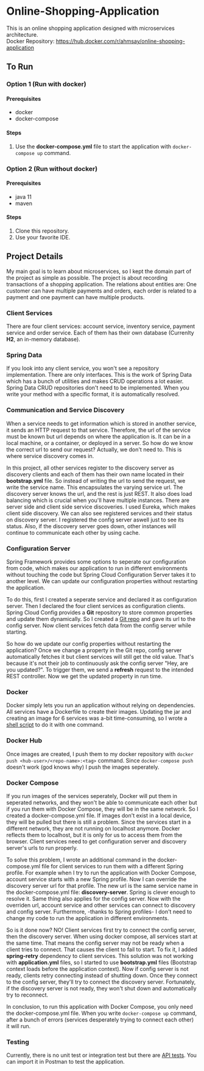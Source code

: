 # Online-Shopping-Application
This is an online shopping application designed with microservices architecture.<br>
Docker Repository: https://hub.docker.com/r/ahmsay/online-shopping-application
## To Run
### Option 1 (Run with docker)
#### Prerequisites
- docker
- docker-compose
#### Steps
1. Use the <b>docker-compose.yml</b> file to start the application with `docker-compose up` command.
### Option 2 (Run without docker)
#### Prerequisites
- java 11
- maven
#### Steps
1. Clone this repository.
2. Use your favorite IDE.
## Project Details
My main goal is to learn about microservices, so I kept the domain part of the project as simple as possible. The project is about recording transactions of a shopping application. The relations about entities are: One customer can have multiple payments and orders, each order is related to a payment and one payment can have multiple products.
### Client Services
There are four client services: account service, inventory service, payment service and order service. Each of them has their own database (Currenlty <b>H2</b>, an in-memory database).
### Spring Data
If you look into any client service, you won't see a repository implementation. There are only interfaces. This is the work of Spring Data which has a bunch of utilities and makes CRUD operations a lot easier. Spring Data CRUD repositories don't need to be implemented. When you write your method with a specific format, it is automatically resolved.
### Communication and Service Discovery
When a service needs to get information which is stored in another service, it sends an HTTP request to that service. Therefore, the url of the service must be known but url depends on where the application is. It can be in a local machine, or a container, or deployed in a server. So how do we know the correct url to send our request? Actually, we don't need to. This is where service discovery comes in.</br>

In this project, all other services register to the discovery server as discovery clients and each of them has their own name located in their <b>bootstrap.yml</b> file. So instead of writing the url to send the request, we write the service name. This encapsulates the varying service url. The discovery server knows the url, and the rest is just REST. It also does load balancing which is crucial when you'll have multiple instances. There are server side and client side service discoveries. I used Eureka, which makes client side discovery. We can also see registered services and their status on discovery server. I registered the config server aswell just to see its status. Also, if the discovery server goes down, other instances will continue to communicate each other by using cache.
### Configuration Server
Spring Framework provides some options to seperate our configuration from code, which makes our application to run in different environments without touching the code but Spring Cloud Configuration Server takes it to another level. We can update our configuration properties without restarting the application.</br>

To do this, first I created a seperate service and declared it as configuration server. Then I declared the four client services as configuration clients. Spring Cloud Config provides a <b>Git</b> repository to store common properties and update them dynamically. So I created a <a href="https://github.com/ahmsay/Online-Shopping-Application-Configuration" target="_blank">Git repo</a> and gave its url to the config server. Now client services fetch data from the config server while starting.</br>

So how do we update our config properties without restarting the application? Once we change a property in the Git repo, config server automatically fetches it but client services will still get the old value. That's because it's not their job to continuously ask the config server "Hey, are you updated?". To trigger them, we send a <b>refresh</b> request to the intended REST controller. Now we get the updated property in run time.
### Docker
Docker simply lets you run an application without relying on dependencies. All services have a Dockerfile to create their images. Updating the jar and creating an image for 6 services was a-bit time-consuming, so I wrote a <a href="https://github.com/ahmsay/Online-Shopping-Application/blob/master/extra/build_images.sh" target="_blank">shell script</a> to do it with one command.
### Docker Hub
Once images are created, I push them to my docker repository with `docker push <hub-user>/<repo-name>:<tag>` command. Since `docker-compose push` doesn't work (god knows why) I push the images seperately.
### Docker Compose
If you run images of the services seperately, Docker will put them in seperated networks, and they won't be able to communicate each other but if you run them with Docker Compose, they will be in the same network. So I created a docker-compose.yml file. If images don't exist in a local device, they will be pulled but there is still a problem. Since the services start in a different network, they are not running on localhost anymore. Docker reflects them to localhost, but it is only for us to access them from the browser. Client services need to get configuration server and discovery server's urls to run properly.</br>

To solve this problem, I wrote an additional command in the docker-compose.yml file for client services to run them with a different Spring profile. For example when I try to run the application with Docker Compose, account service starts with a new Spring profile. Now I can override the discovery server url for that profile. The new url is the same service name in the docker-compose.yml file: <b>discovery-server</b>. Spring is clever enough to resolve it. Same thing also applies for the config server. Now with the overriden url, account service and other services can connect to discovery and config server. Furthermore, -thanks to Spring profiles- I don't need to change my code to run the application in different environments.</br>

So is it done now? NO! Client services first try to connect the config server, then the discovery server. When using docker compose, all services start at the same time. That means the config server may not be ready when a client tries to connect. That causes the client to fail to start. To fix it, I added <b>spring-retry</b> dependency to client services. This solution was not working with <b>application.yml</b> files, so I started to use <b>bootstrap.yml</b> files (Bootstrap context loads before the application context). Now if config server is not ready, clients retry connecting instead of shutting down. Once they connect to the config server, they'll try to connect the discovery server. Fortunately, if the discovery server is not ready, they won't shut down and automatically try to reconnect.</br>

In conclusion, to run this application with Docker Compose, you only need the docker-compose.yml file. When you write `docker-compose up` command, after a bunch of errors (services desperately trying to connect each other) it will run.
### Testing
Currently, there is no unit test or integration test but there are <a href="https://github.com/ahmsay/Online-Shopping-Application/blob/master/extra/online-shopping-app.postman_collection.json" target="_blank">API tests</a>. You can import it in Postman to test the application.
